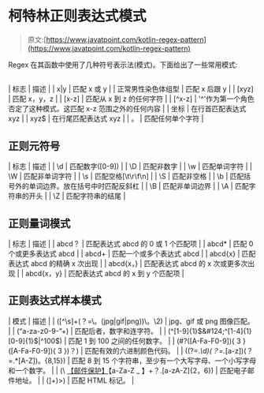 # 柯特林正则表达式模式

> 原文:[https://www.javatpoint.com/kotlin-regex-pattern](https://www.javatpoint.com/kotlin-regex-pattern)

Regex 在其函数中使用了几种符号表示法(模式)。下面给出了一些常用模式:

## 

| 标志 | 描述 |
| x&#124;y | 匹配 x 或 y |
| 正常男性染色体组型 | 匹配 x 后跟 y |
| [xyz] | 匹配 x，y，z |
| [x-z] | 匹配从 x 到 z 的任何字符 |
| [^x-z] | '^'作为第一个角色否定了这种模式。这匹配 x-z 范围之外的任何内容 |
| 坐标 | 在行首匹配表达式 xyz |
| xyz$ | 在行尾匹配表达式 xyz |
| 。 | 匹配任何单个字符 |

## 正则元符号

| 标志 | 描述 |
| \d | 匹配数字([0-9]) |
| \D | 匹配非数字 |
| \w | 匹配单词字符 |
| \W | 匹配非单词字符 |
| \s | 匹配空格[\t\r\f\n] |
| \S | 匹配非空格 |
| \b | 匹配括号外的单词边界。放在括号中时匹配反斜杠 |
| \B | 匹配非单词边界 |
| \A | 匹配字符串的开头 |
| \Z | 匹配字符串的结尾 |

## 正则量词模式

| 标志 | 描述 |
| abcd？ | 匹配表达式 abcd 的 0 或 1 个匹配项 |
| abcd* | 匹配 0 个或更多表达式 abcd |
| abcd+ | 匹配一个或多个表达式 abcd |
| abcd{x} | 匹配表达式 abcd 的精确 x 次出现 |
| abcd{x，} | 匹配表达式 abcd 的 x 次或更多次出现 |
| abcd{x，y} | 匹配表达式 abcd 的 x 到 y 个匹配项 |

## 正则表达式样本模式

| 模式 | 描述 |
| ([^\s]+(？=\。(jpg&#124;gif&#124;png))\。\2) | jpg、gif 或 png 图像匹配。 |
| (“a-za-z0-9-”+) | 匹配后者，数字和连字符。 |
| (^[1-9]{1}$&#124;^[1-4]{1}[0-9]{1}$&#124;^100$) | 匹配 1 到 100 之间的任何数字。 |
| (#?([A-Fa-F0-9]){ 3 }([A-Fa-F0-9]){ 3 })？) | 匹配有效的六进制颜色代码。 |
| ((?=.*\d)(？=.*[a-z])(？=.*[A-Z])。{8,15}) | 匹配 8 到 15 个字符串，至少有一个大写字母、一个小写字母和一个数字。 |
| (\ [【邮件保护】](/cdn-cgi/l/email-protection)【a-Za-Z _ 】+？\.[a-zA-Z]{2，6}) | 匹配电子邮件地址。 |
| (\]+)\>) | 匹配 HTML 标记。 |